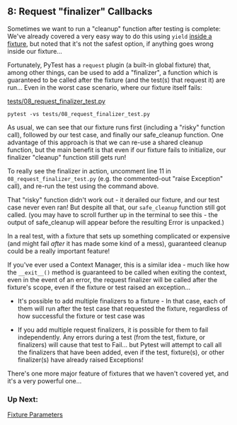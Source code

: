
## 8: Request "finalizer" Callbacks

Sometimes we want to run a "cleanup" function after testing is complete: We've already covered a very easy way to do this using `yield` [inside a fixture](), but noted that it's not the safest option, if anything goes wrong inside our fixture...

Fortunately, PyTest has a `request` plugin (a built-in global fixture) that, among other things, can be used to add a "finalizer", a function which is guaranteed to be called after the fixture (and the test(s) that request it) are run... Even in the worst case scenario, where our fixture itself fails:

[tests/08_request_finalizer_test.py](../tests/08_request_finalizer_test.py)

```
pytest -vs tests/08_request_finalizer_test.py
```

As usual, we can see that our fixture runs first (including a "risky" function call), followed by our test case, and finally our safe_cleanup function. One advantage of this approach is that we can re-use a shared cleanup function, but the main benefit is that even if our fixture fails to initialize, our finalizer "cleanup" function still gets run!

To really see the finalizer in action, uncomment line 11 in `08_request_finalizer_test.py` (e.g. the commented-out "raise Exception" call), and re-run the test using the command above.

That "risky" function didn't work out - it derailed our fixture, and our test case never even ran! But despite all that, our `safe_cleanup` function still got called. (you may have to scroll further up in the terminal to see this - the output of safe_cleanup will appear before the resulting Error is unpacked.)

In a real test, with a fixture that sets up something complicated or expensive (and might fail _after_ it has made some kind of a mess), guaranteed cleanup could be a really important feature!

If you've ever used a Context Manager, this is a similar idea - much like how the `__exit__()` method is guaranteed to be called when exiting the context, even in the event of an error, the request finalizer will be called after the fixture's scope, even if the fixture or test raised an exception...

* It's possible to add multiple finalizers to a fixture - In that case, each of them will run after the test case that requested the fixture, regardless of how successful the fixture or test case was

* If you add multiple request finalizers, it is possible for them to fail independently. Any errors during a test (from the test, fixture, or finalizers) will cause that test to Fail... but Pytest will attempt to call all the finalizers that have been added, even if the test, fixture(s), or other finalizer(s) have already raised Exceptions!

There's one more major feature of fixtures that we haven't covered yet, and it's a very powerful one...

### Up Next:

[Fixture Parameters](09_fixture_parameters.md)
